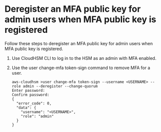 # Deregister an MFA public key for admin users when MFA public key is registered<a name="deregister-mfa-cloudhsm-cli"></a>

Follow these steps to deregister an MFA public key for admin users when MFA public key is registered\.

1. Use CloudHSM CLI to log in to the HSM as an admin with MFA enabled\.

1. Use the user change\-mfa token\-sign command to remove MFA for a user\.

   ```
   aws-cloudhsm >user change-mfa token-sign --username <USERNAME> --role admin --deregister --change-quorum
   Enter password:
   Confirm password:
   {
     "error_code": 0,
     "data": {
       "username": "<USERNAME>",
       "role": "admin"
     }
   }
   ```